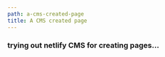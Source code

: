 ```yaml
---
path: a-cms-created-page
title: A CMS created page
---
```

### trying out netlify CMS for creating pages...
